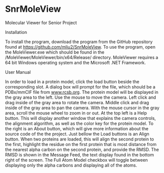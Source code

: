 # SnrMoleView
Molecular Viewer for Senior Project

Installation

To install the program, download the program from the GitHub repository found at https://github.com/mliu2/SnrMoleView. To use the program, open the MoleViewer.exe which should be found in the /MoleViewer/MoleViewer/bin/x64/Release/ directory. MoleViewer requires a 64 bit Windows operating system and the Microsoft .NET Framework.

User Manual

In order to load in a protein model, click the load button beside the corresponding slot. A dialog box will prompt for the file, which should be a PDBx/mmCIF file from www.rcsb.org. The protein model will be displayed in the gray area to the left. Use the mouse to move the camera. Left click and drag inside of the gray area to rotate the camera. Middle click and drag inside of the gray area to pan the camera. With the mouse cursor in the gray area, scroll the mouse wheel to zoom in or out. At the top left is a Help button. This will display another window that explains the camera controls, the alignment algorithm, as well as the color key for the protein model. To the right is an About button, which will give more information about the source code of the the project. Just bellow the Load buttons is an Align button. When two proteins are loaded, this will align the second protein to the first, highlight the residue on the first protein that is most distance from the nearest alpha carbon on the second protein, and provide the RMSD. The RMSD is shown in the Message Feed, the text display found in the bottom right of the screen. The Full Atom Model checkbox will toggle between displaying only the alpha carbons and displaying all of the atoms. 